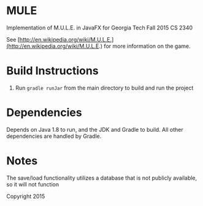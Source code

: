 # MULE
Implementation of M.U.L.E. in JavaFX for Georgia Tech Fall 2015 CS 2340

See [http://en.wikipedia.org/wiki/M.U.L.E.](http://en.wikipedia.org/wiki/M.U.L.E.) for more information on the game.

# Build Instructions
1. Run `gradle runJar` from the main directory to build and run the project

# Dependencies
Depends on Java 1.8 to run, and the JDK and Gradle to build. All other dependencies are handled by Gradle.

# Notes
The save/load functionality utilizes a database that is not publicly available, so it will not function

Copyright 2015
